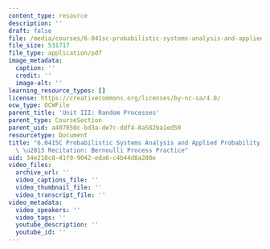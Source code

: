 ```yaml
---
content_type: resource
description: ''
draft: false
file: /media/courses/6-041sc-probabilistic-systems-analysis-and-applied-probability-fall-2013/34e218c841f99042eda6c4b44d8a280e_MIT6_041SCF13_Bernoulli_Process_Practice_I_300k.pdf
file_size: 531717
file_type: application/pdf
image_metadata:
  caption: ''
  credit: ''
  image-alt: ''
learning_resource_types: []
license: https://creativecommons.org/licenses/by-nc-sa/4.0/
ocw_type: OCWFile
parent_title: 'Unit III: Random Processes'
parent_type: CourseSection
parent_uid: a407050c-bd3a-de7c-ddf4-8a582ba1ed50
resourcetype: Document
title: "6.041SC Probabilistic Systems Analysis and Applied Probability, Fall 2013Transcript\
  \ \u2013 Recitation: Bernoulli Process Practice"
uid: 34e218c8-41f9-9042-eda6-c4b44d8a280e
video_files:
  archive_url: ''
  video_captions_file: ''
  video_thumbnail_file: ''
  video_transcript_file: ''
video_metadata:
  video_speakers: ''
  video_tags: ''
  youtube_description: ''
  youtube_id: ''
---
```

